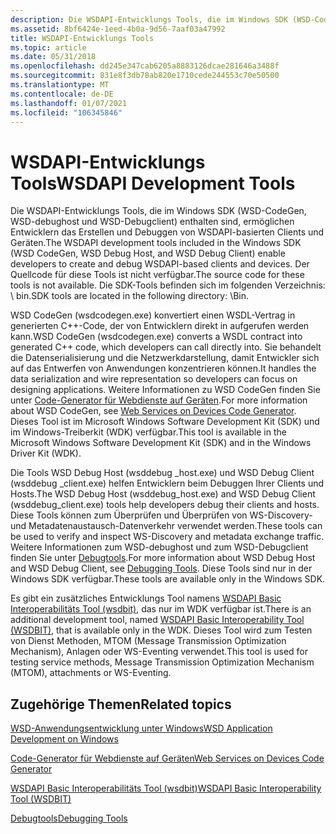 ```yaml
---
description: Die WSDAPI-Entwicklungs Tools, die im Windows SDK (WSD-CodeGen, WSD-debughost und WSD-Debugclient) enthalten sind, ermöglichen Entwicklern das Erstellen und Debuggen von WSDAPI-basierten Clients und Geräten.
ms.assetid: 8bf6424e-1eed-4b0a-9d56-7aaf03a47992
title: WSDAPI-Entwicklungs Tools
ms.topic: article
ms.date: 05/31/2018
ms.openlocfilehash: dd245e347cab6205a8883126dcae281646a3488f
ms.sourcegitcommit: 831e8f3db78ab820e1710cede244553c70e50500
ms.translationtype: MT
ms.contentlocale: de-DE
ms.lasthandoff: 01/07/2021
ms.locfileid: "106345846"
---
```

# <a name="wsdapi-development-tools"></a><span data-ttu-id="97276-103">WSDAPI-Entwicklungs Tools</span><span class="sxs-lookup"><span data-stu-id="97276-103">WSDAPI Development Tools</span></span>

<span data-ttu-id="97276-104">Die WSDAPI-Entwicklungs Tools, die im Windows SDK (WSD-CodeGen, WSD-debughost und WSD-Debugclient) enthalten sind, ermöglichen Entwicklern das Erstellen und Debuggen von WSDAPI-basierten Clients und Geräten.</span><span class="sxs-lookup"><span data-stu-id="97276-104">The WSDAPI development tools included in the Windows SDK (WSD CodeGen, WSD Debug Host, and WSD Debug Client) enable developers to create and debug WSDAPI-based clients and devices.</span></span> <span data-ttu-id="97276-105">Der Quellcode für diese Tools ist nicht verfügbar.</span><span class="sxs-lookup"><span data-stu-id="97276-105">The source code for these tools is not available.</span></span> <span data-ttu-id="97276-106">Die SDK-Tools befinden sich im folgenden Verzeichnis: <Windows SDK Install Folder> \\ bin.</span><span class="sxs-lookup"><span data-stu-id="97276-106">SDK tools are located in the following directory: <Windows SDK Install Folder>\\Bin.</span></span>

<span data-ttu-id="97276-107">WSD CodeGen (wsdcodegen.exe) konvertiert einen WSDL-Vertrag in generierten C++-Code, der von Entwicklern direkt in aufgerufen werden kann.</span><span class="sxs-lookup"><span data-stu-id="97276-107">WSD CodeGen (wsdcodegen.exe) converts a WSDL contract into generated C++ code, which developers can call directly into.</span></span> <span data-ttu-id="97276-108">Sie behandelt die Datenserialisierung und die Netzwerkdarstellung, damit Entwickler sich auf das Entwerfen von Anwendungen konzentrieren können.</span><span class="sxs-lookup"><span data-stu-id="97276-108">It handles the data serialization and wire representation so developers can focus on designing applications.</span></span> <span data-ttu-id="97276-109">Weitere Informationen zu WSD CodeGen finden Sie unter [Code-Generator für Webdienste auf Geräten](web-services-for-devices-code-generator.md).</span><span class="sxs-lookup"><span data-stu-id="97276-109">For more information about WSD CodeGen, see [Web Services on Devices Code Generator](web-services-for-devices-code-generator.md).</span></span> <span data-ttu-id="97276-110">Dieses Tool ist im Microsoft Windows Software Development Kit (SDK) und im Windows-Treiberkit (WDK) verfügbar.</span><span class="sxs-lookup"><span data-stu-id="97276-110">This tool is available in the Microsoft Windows Software Development Kit (SDK) and in the Windows Driver Kit (WDK).</span></span>

<span data-ttu-id="97276-111">Die Tools WSD Debug Host (wsddebug \_host.exe) und WSD Debug Client (wsddebug \_client.exe) helfen Entwicklern beim Debuggen Ihrer Clients und Hosts.</span><span class="sxs-lookup"><span data-stu-id="97276-111">The WSD Debug Host (wsddebug\_host.exe) and WSD Debug Client (wsddebug\_client.exe) tools help developers debug their clients and hosts.</span></span> <span data-ttu-id="97276-112">Diese Tools können zum Überprüfen und Überprüfen von WS-Discovery-und Metadatenaustausch-Datenverkehr verwendet werden.</span><span class="sxs-lookup"><span data-stu-id="97276-112">These tools can be used to verify and inspect WS-Discovery and metadata exchange traffic.</span></span> <span data-ttu-id="97276-113">Weitere Informationen zum WSD-debughost und zum WSD-Debugclient finden Sie unter [Debugtools](debugging-tools.md).</span><span class="sxs-lookup"><span data-stu-id="97276-113">For more information about WSD Debug Host and WSD Debug Client, see [Debugging Tools](debugging-tools.md).</span></span> <span data-ttu-id="97276-114">Diese Tools sind nur in der Windows SDK verfügbar.</span><span class="sxs-lookup"><span data-stu-id="97276-114">These tools are available only in the Windows SDK.</span></span>

<span data-ttu-id="97276-115">Es gibt ein zusätzliches Entwicklungs Tool namens [WSDAPI Basic Interoperabilitäts Tool (wsdbit)](https://msdn.microsoft.com/library/cc264250.aspx), das nur im WDK verfügbar ist.</span><span class="sxs-lookup"><span data-stu-id="97276-115">There is an additional development tool, named [WSDAPI Basic Interoperability Tool (WSDBIT)](https://msdn.microsoft.com/library/cc264250.aspx), that is available only in the WDK.</span></span> <span data-ttu-id="97276-116">Dieses Tool wird zum Testen von Dienst Methoden, MTOM (Message Transmission Optimization Mechanism), Anlagen oder WS-Eventing verwendet.</span><span class="sxs-lookup"><span data-stu-id="97276-116">This tool is used for testing service methods, Message Transmission Optimization Mechanism (MTOM), attachments or WS-Eventing.</span></span>

## <a name="related-topics"></a><span data-ttu-id="97276-117">Zugehörige Themen</span><span class="sxs-lookup"><span data-stu-id="97276-117">Related topics</span></span>

<dl> <dt>

[<span data-ttu-id="97276-118">WSD-Anwendungsentwicklung unter Windows</span><span class="sxs-lookup"><span data-stu-id="97276-118">WSD Application Development on Windows</span></span>](wsd-application-development-on-windows.md)
</dt> <dt>

[<span data-ttu-id="97276-119">Code-Generator für Webdienste auf Geräten</span><span class="sxs-lookup"><span data-stu-id="97276-119">Web Services on Devices Code Generator</span></span>](web-services-for-devices-code-generator.md)
</dt> <dt>

[<span data-ttu-id="97276-120">WSDAPI Basic Interoperabilitäts Tool (wsdbit)</span><span class="sxs-lookup"><span data-stu-id="97276-120">WSDAPI Basic Interoperability Tool (WSDBIT)</span></span>](https://msdn.microsoft.com/library/cc264250.aspx)
</dt> <dt>

[<span data-ttu-id="97276-121">Debugtools</span><span class="sxs-lookup"><span data-stu-id="97276-121">Debugging Tools</span></span>](debugging-tools.md)
</dt> </dl>

 

 



